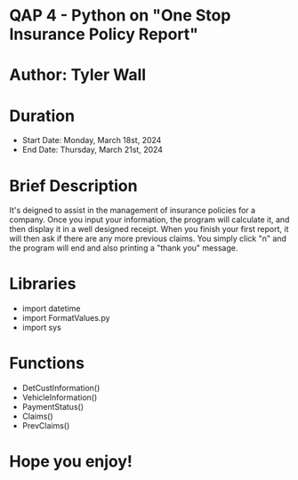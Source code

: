 # QAP 4 - Python on "One Stop Insurance Policy Report"
# Author: Tyler Wall
# Duration
- Start Date: Monday, March 18st, 2024
- End Date: Thursday, March 21st, 2024

# Brief Description
It's deigned to assist in the management of insurance policies for a company. Once you input your information, the program will calculate it, and then display it in a well designed receipt. When you finish your first report, it will then ask if there are any more previous claims. You simply click "n" and the program will end and also printing a "thank you" message.
# Libraries
- import datetime
- import FormatValues.py
- import sys
# Functions 
- DetCustInformation()
- VehicleInformation()
- PaymentStatus()
- Claims()
- PrevClaims()

# Hope you enjoy!
